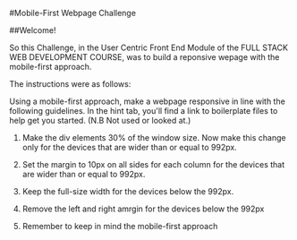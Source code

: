 #Mobile-First Webpage Challenge

##Welcome!

So this Challenge, in the User Centric Front End Module of the 
FULL STACK WEB DEVELOPMENT COURSE, was to build a reponsive wepage with 
the mobile-first approach.

The instructions were as follows:

Using a mobile-first approach, make a webpage responsive in line with the 
following guidelines. In the hint tab, you'll find a link to 
boilerplate files to help get you started. (N.B Not used or looked at.)

1. Make the div elements 30% of the window size. Now make this change only for 
    the devices that are wider than or equal to 992px.

2. Set the margin to 10px on all sides for each column for the devices that 
    are wider than or equal to 992px.

3. Keep the full-size width for the devices below the 992px.
 
4. Remove the left and right amrgin for the devices below the 992px

5. Remember to keep in mind the mobile-first approach

